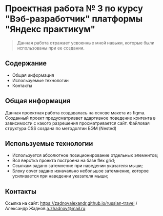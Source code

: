 # Проектная работа № 3 по курсу "Вэб-разработчик" платформы "Яндекс практикум"
> Данная работа отражает усвоенные мной навыки, которые были использованы при ее создании.


## Содержание
* Общая информация
* Используемые технологии
* Контакты


## Общая информация
Данная проектная работа создавалась на основе макета из figma. Созданный проект предусматривает адартивное поведение контента в зависимости с какого разрешения просматривается сайт. Файловая структура CSS создана по методолгии БЭМ  (Nested)


## Используемые технологии
- Используется абсолютное позиционирование отдельных элемннтов;
- Вся верстка проекта построена на базе flex grid;
- Ссылкам задано затемнение при наведении указателя мыши;
- Блоку cover задано изначально небольшое затемнение, которое усиливается при наведении указателя мыши;


## Контакты
Ссылка на сайт:  https://zadnovalexandr.github.io/russian-travel /
Александр Жаднов a.zhadnov@mail.ru
